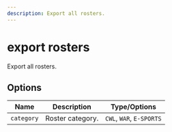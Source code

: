 ```yaml
---
description: Export all rosters.
---
```


# export rosters

Export all rosters.

## Options

| Name | Description | Type/Options |
|------|-------------|--------------|
| `category` | Roster category. | `CWL`, `WAR`, `E-SPORTS` |


